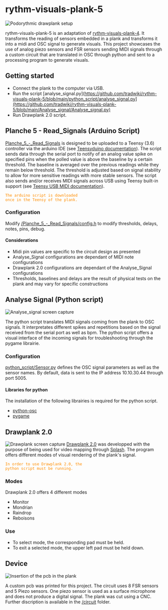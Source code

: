 # rythm-visuals-plank-5
![Podorythmic drawplank setup](https://github.com/tradwiki/rythm-visuals-plank-5/blob/main/Media/2022-06-22-Rencontre-reseau-Photo-Ghislain-Jutras-18.gif)

rythm-visuals-plank-5 is an adaptation of [rythm-visuals-plank-4](https://github.com/tradwiki/rythm-visuals-plank-4). 
It transforms the reading of sensors embedded in a plank and transforms it into a midi and OSC signal to generate visuals.
This project showcases the use of analog piezo sensors and FSR sensors sending MIDI signals through a custom circuit that are translated in OSC through python and sent to a processing program to generate visuals.

## Getting started
* Connect the plank to the computer via USB.
* Run the script [analyse_signal.py](https://github.com/tradwiki/rythm-visuals-plank-5/blob/main/python_script/analyse_signal.py](https://github.com/tradwiki/rythm-visuals-plank-5/blob/main/Analyse_signal/Analyse_signal.py)
* Run Drawplank 2.0 script.

## Planche 5 - Read_Signals (Arduino Script)
[Planche_5_-_Read_Signals](https://github.com/tradwiki/rythm-visuals-plank-5/tree/main/Planche_5_-_Read_Signals) is designed to be uploaded to a Teensy (3.6) controller via the arduino IDE (see [Teensyduino documentation](https://www.pjrc.com/teensy/teensyduino.html)). The script sends data through the serial port to notify of an analog value spike on specified pins when the polled value is above the baseline by a certain threshold. The baseline is averaged over the previous readings while they remain below threshold. The threshold is adjusted based on signal stability to allow for more sensitive readings with more stable sensors. The script also sends and/or receives MIDI signals across USB using Teensy built-in support (see [Teensy USB MIDI documentation](https://www.pjrc.com/teensy/td_midi.html)).

<code style="color: Darkorange;">The arduino script is downloaded once in the Teensy of the plank.</code> 
### Configuration
Modify [/Planche_5_-_Read_Signals/config.h](https://github.com/tradwiki/rythm-visuals-plank-5/blob/main/Planche_5_-_Read_Signals/config.h) to modify thresholds, delays, notes, pins, debug.
#### Considerations
* Midi pin values are specific to the circuit design as presented
* Analyse_Signal configurations are dependant of MIDI note configurations
* Drawplank 2.0 configurations are dependant of the Analyse_Signal configurations 
* Thresholds, baselines and delays are the result of physical tests on the plank and may vary for specific constructions

## Analyse Signal (Python script)
![Analyse_signal screen capture](https://github.com/tradwiki/rythm-visuals-plank-5/blob/main/Media/Interface_scrip_python.png)

The python script translates MIDI signals coming from the plank to OSC signals. It interpretates different spikes and repetitions based on the signal received from the serial port as well as bpm.
The python script offers a visual interface of the incoming signals for troubleshooting through the pygame librairie.
### Configuration
[python_script/Sensor.py](https://github.com/tradwiki/rythm-visuals-plank-5/blob/main/Analyse_signal/Sensor.py) defines the OSC signal parameters as well as the sensor names.
By default, data is sent to the IP address 10.10.30.44 through port 5005.
#### Libraries for python
The installation of the following librairies is required for the python script.
* [python-osc](https://pypi.org/project/python-osc)
* [pygame](https://www.pygame.org/wiki/GettingStarted)

## Drawplank 2.0
![Drawplank screen capture](https://github.com/tradwiki/rythm-visuals-plank-5/blob/main/Media/Menu.png)
[Drawplank 2.0](https://github.com/tradwiki/rythm-visuals-plank-5/tree/main/DrawPlanck-2.0) was developped with the purpose of being used for video mapping through [Splash](https://sat.qc.ca/fr/splash/).
The program offers different modes of visual rendering of the plank's signal. 

<code style="color: Darkorange;">In order to use Drawplank 2.0, the python script must be running.</code> 
### Modes
Drawplank 2.0 offers 4 different modes
* Monitor
* Mondrian
* Raindrop
* Reboisons
### Use
* To select mode, the corresponding pad must be held.
* To exit a selected mode, the upper left pad must be held down.

## Device
![Insertion of the pcb in the plank](https://github.com/tradwiki/rythm-visuals-plank-5/blob/main/Media/Planche%200.4%20-%20insertion%20du%20pcb.jpg)

A custom pcb was printed for this project. The circuit uses 8 FSR sensors and 5 Piezo sensors.
One piezo sensor is used as a surface microphone and does not produce a digital signal.
The plank was cut using a CNC.
Further discription is available in the [/circuit](https://github.com/tradwiki/rythm-visuals-plank-5/tree/main/Circuit) folder.
